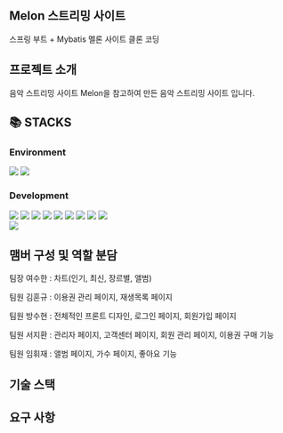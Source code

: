 <div align=left><h2>Melon 스트리밍 사이트</h2></div>

스프링 부트 + Mybatis 멜론 사이트 클론 코딩

<div align=left><h2>프로젝트 소개</h2></div>
음악 스트리밍 사이트 Melon을 참고하여 만든 음악 스트리밍 사이트 입니다.

<div align=left><h2>📚 STACKS</h2></div>

<div align=left><h3>Environment</h3></div>

<div>
  <img src="https://img.shields.io/badge/github-181717?style=for-the-badge&logo=github&logoColor=white">
  <img src="https://img.shields.io/badge/git-F05032?style=for-the-badge&logo=git&logoColor=white">
</div>

<div align=left><h3>Development</h3></div>

<div>
  <img src="https://img.shields.io/badge/java-007396?style=for-the-badge&logo=java&logoColor=white">
  <img src="https://img.shields.io/badge/springboot-6DB33F?style=for-the-badge&logo=Spring Boot&logoColor=white">
  <img src="https://img.shields.io/badge/html5-E34F26?style=for-the-badge&logo=html5&logoColor=white"> 
  <img src="https://img.shields.io/badge/css-1572B6?style=for-the-badge&logo=css3&logoColor=white"> 
  <img src="https://img.shields.io/badge/javascript-F7DF1E?style=for-the-badge&logo=javascript&logoColor=black"> 
  <img src="https://img.shields.io/badge/jquery-0769AD?style=for-the-badge&logo=jquery&logoColor=white">
  <img src="https://img.shields.io/badge/oracle-F80000?style=for-the-badge&logo=oracle&logoColor=white">
  <img src="https://img.shields.io/badge/gradle-02303A?style=for-the-badge&logo=gradle&logoColor=white">
  <img src="https://img.shields.io/badge/jsp-E6700C?style=for-the-badge&logo=jsp&logoColor=white">
</div>
<div>
  <img src="https://img.shields.io/badge/mybatis-251C1D?style=for-the-badge&logo=mybatis&logoColor=white">
</div>

<div align=left><h2>맴버 구성 및 역할 분담</h2></div>

팀장 여수한 : 차트(인기, 최신, 장르별, 앨범)

팀원 김훈규 : 이용권 관리 페이지, 재생목록 페이지

팀원 방수현 : 전체적인 프론트 디자인, 로그인 페이지, 회원가입 페이지

팀원 서지환 : 관리자 페이지, 고객센터 페이지, 회원 관리 페이지, 이용권 구매 기능

팀원 임휘재 : 앨범 페이지, 가수 페이지, 좋아요 기능

## 기술 스택


## 요구 사항
